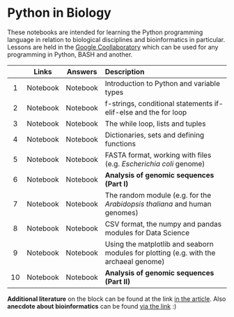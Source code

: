 # Python in Biology

These notebooks are intended for learning the Python programming language in relation to biological disciplines and bioinformatics in particular. Lessons are held in the [Google Coollaboratory](https://colab.research.google.com/) which can be used for any programming in Python, BASH and another.

|  | Links | Answers | Description | 
| :------: | :------: | :------: | :------ | 
| 1 | Notebook | Notebook | Introduction to Python and variable types | 
| 2 | Notebook | Notebook | f-strings, conditional statements if-elif-else and the for loop | 
| 3 | Notebook | Notebook | The while loop, lists and tuples |
| 4 | Notebook | Notebook | Dictionaries, sets and defining functions | 
| 5 | Notebook | Notebook | FASTA format, working with files (e.g. _Escherichia coli_ genome) | 
| 6 | Notebook | Notebook | **Analysis of genomic sequences (Part I)** | 
| 7 | Notebook | Notebook | The random module (e.g. for the _Arabidopsis thaliana_ and human genomes) | 
| 8 | Notebook | Notebook | CSV format, the numpy and pandas modules for Data Science | 
| 9 | Notebook | Notebook | Using the matplotlib and seaborn modules for plotting (e.g. with the archaeal genome) | 
| 10 | Notebook | Notebook | **Analysis of genomic sequences (Part II)** | 

**Additional literature** on the block can be found at the link [in the article](https://vk.com/@nachatoi-literatura-po-python). Also **anecdote about bioinformatics** can be found [via the link](https://elementy.ru/nauchno-populyarnaya_biblioteka/432183/Bioinformatiki_proiskhozhdenie_i_zhiznennyy_tsikl) :)
